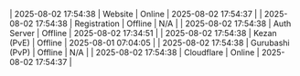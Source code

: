 | 2025-08-02 17:54:38 | Website | Online | 2025-08-02 17:54:37 |
| 2025-08-02 17:54:38 | Registration | Offline | N/A |
| 2025-08-02 17:54:38 | Auth Server | Offline | 2025-08-02 17:34:51 |
| 2025-08-02 17:54:38 | Kezan (PvE) | Offline | 2025-08-01 07:04:05 |
| 2025-08-02 17:54:38 | Gurubashi (PvP) | Offline | N/A |
| 2025-08-02 17:54:38 | Cloudflare | Online | 2025-08-02 17:54:37 |
